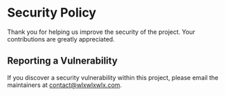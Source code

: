 # Security Policy

Thank you for helping us improve the security of the project. Your contributions are greatly appreciated.

## Reporting a Vulnerability

If you discover a security vulnerability within this project, please email the maintainers at [contact@wlxwlxwlx.com](mailto:contact@wlxwlxwlx.com).

